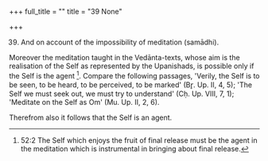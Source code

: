 +++
full_title = ""
title = "39 None"

+++


39. And on account of the impossibility of meditation (samādhi).

Moreover the meditation taught in the Vedānta-texts, whose aim is the realisation of the Self as represented by the Upanishads, is possible only if the Self is the agent [^fn_34]. Compare the following passages, 'Verily, the Self is to be seen, to be heard, to be perceived, to be marked' (Br̥. Up. II, 4, 5); 'The Self we must seek out, we must try to understand' (Cḥ. Up. VIII, 7, 1); 'Meditate on the Self as Om' (Mu. Up. II, 2, 6).

Therefrom also it follows that the Self is an agent.

[^fn_34]: 52:2 The Self which enjoys the fruit of final release must be the agent in the meditation which is instrumental in bringing about final release.

